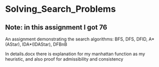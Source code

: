 # Solving_Search_Problems
## Note: in this assignment I got 76
An assignment demonstrating the search algorithms: BFS, DFS, DFID, A*(AStar), IDA*(IDAStar), DFBnB

In details.docx there is explanation for my manhattan function as my heuristic, and also proof for admissibility and consistency
